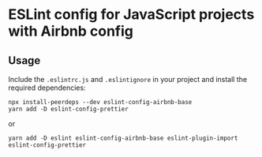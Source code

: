 # ESLint config for JavaScript projects with Airbnb config

## Usage

Include the `.eslintrc.js` and `.eslintignore` in your project and install the required dependencies:

```
npx install-peerdeps --dev eslint-config-airbnb-base
yarn add -D eslint-config-prettier
```

or

```
yarn add -D eslint eslint-config-airbnb-base eslint-plugin-import eslint-config-prettier
```
